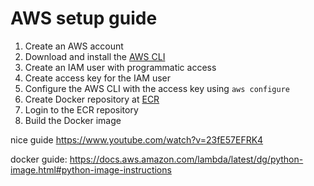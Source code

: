 # AWS setup guide
1. Create an AWS account
2. Download and install the [AWS CLI](https://docs.aws.amazon.com/cli/latest/userguide/getting-started-install.html)
3. Create an IAM user with programmatic access
4. Create access key for the IAM user
5. Configure the AWS CLI with the access key using `aws configure`
6. Create Docker repository at [ECR](https://us-west-2.console.aws.amazon.com/ecr/home)
7. Login to the ECR repository
8. Build the Docker image

nice guide https://www.youtube.com/watch?v=23fE57EFRK4

docker guide: https://docs.aws.amazon.com/lambda/latest/dg/python-image.html#python-image-instructions